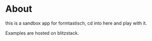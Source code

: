 # About
this is a sandbox app for formtastisch, cd into here and play with it.

Examples are hosted on blitzstack.
